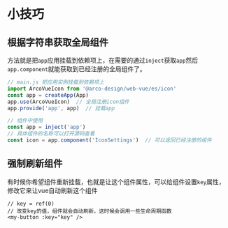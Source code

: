 # 小技巧


## 根据字符串获取全局组件

方法就是把`app`应用挂载到依赖项上，在需要的通过`inject`获取`app`然后`app.component`就能获取到已经注册的全局组件了。

```js
// main.js 把应用实例挂载到依赖项上
import ArcoVueIcon from '@arco-design/web-vue/es/icon' 
const app = createApp(App)
app.use(ArcoVueIcon)  // 全局注册icon组件
app.provide('app', app)  // 挂载app

// 组件中使用
const app = inject('app')
// 具体组件的名称可以打开源码查看
const icon = app.component('IconSettings')  // 可以返回已经注册的组件  
```


## 强制刷新组件

有时候你希望组件重新挂载，也就是让这个组件属性，可以给组件设置`key`属性，修改它来让vue自动刷新这个组件

```vue
// key = ref(0)
// 改变key的值，组件就会自动刷新，这时候会调用一些生命周期函数
<my-button :key="key" />
```
